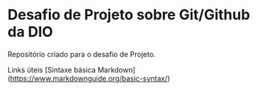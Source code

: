 # Desafio de Projeto sobre Git/Github da DIO

Repositório criado para o desafio de Projeto.

Links úteis
[Sintaxe básica Markdown] (https://www.markdownguide.org/basic-syntax/)
